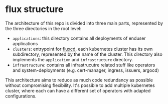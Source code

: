 # flux structure

The architecture of this repo is divided into three main parts, represented by the three directories in the root level:

- `applications`: this directory contains all deployments of enduser applications
- `clusters`: entrypoint for [fluxcd](https://fluxcd.io), each kubernetes cluster has its own subdirectory, represented by the name of the cluster. This directory also implements the `application` and `infrastructure` directory.
- `infrastructure`: contains all infrastrucutre related stuff like operators and system-deployments (e.g. cert-manager, ingress, issuers, argocd)


This architecture aims to reduce as much code redundancy as possible without compromising flexibility.
It's possible to add multiple kubernetes cluster, where each can have a different set of operators with adapted configurations.
